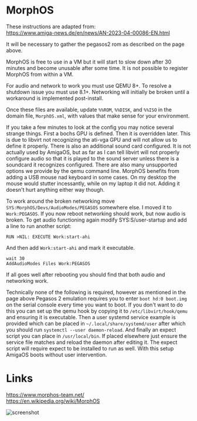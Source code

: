 # MorphOS

These instructions are adapted from:  
https://www.amiga-news.de/en/news/AN-2023-04-00086-EN.html  

It will be necessary to gather the pegasos2 rom as described on the page above.
  
MorphOS is free to use in a VM but it will start to slow down after 30 minutes and become unusable after some time. It is not possible to register MorphOS from within a VM.  

For audio and network to work you must use QEMU 8+. To resolve a shutdown issue you must use 8.1+. Networking will initially be broken until a workaround is implemented post-install.
  
Once these files are available, update `%%ROM`, `%%DISK`, and `%%ISO` in the domain file, `MorphOS.xml`, with values that make sense for your environment.  
  
If you take a few minutes to look at the config you may notice several strange things. First a bochs GPU is defined. Then it is overridden later. This is due to libvirt not recognizing the ati-vga GPU and will not allow us to define it properly. There is also an additional sound card configured. It is not actually used by AmigaOS, but as far as I can tell libvirt will not properly configure audio so that it is played to the sound server unless there is a soundcard it recognizes configured. There are also many unsupported options we provide by the qemu command line.  MorphOS benefits from adding a USB mouse nad keyboard in some cases. On my desktop the mouse would stutter incessantly, while on my laptop it did not. Adding it doesn't hurt anything either way though.

To work around the broken networking move `SYS:MorphOS/Devs/AudioModes/PEGASOS` somewhere else. I moved it to `Work:PEGASOS`. If you now reboot networking should work, but now audio is broken. To get audio functioning again modify SYS:S/user-startup and add a line to run another script:
```
RUN >NIL: EXECUTE Work:start-ahi
```

And then add `Work:start-ahi` and mark it executable.
```
wait 30
AddAudioModes Files Work:PEGASOS
```

If all goes well after rebooting you should find that both audio and networking work.  
  
Technically none of the following is required, however as mentioned in the page above Pegasos 2 emulation requires you to enter `boot hd:0 boot.img` on the serial console every time you want to boot. If you don't want to do this you can set up the qemu hook by copying it to `/etc/libvirt/hook/qemu` and ensuring it is executable. Then a user systemd service example is provided which can be placed in `~/.local/share/systemd/user` after which you should run `systemctl --user daemon-reload`. And finally an expect script you can place in `/usr/local/bin`. If placed elsewhere just ensure the service file matches and reload the daemon after editing it. The expect script will require expect to be installed to run as well. With this setup AmigaOS boots without user intervention. 
  
# Links
https://www.morphos-team.net/  
https://en.wikipedia.org/wiki/MorphOS
  
![screenshot](https://github.com/jmontleon/libvirt-configs/blob/main/MorphOS/screenshot.png?raw=true)
